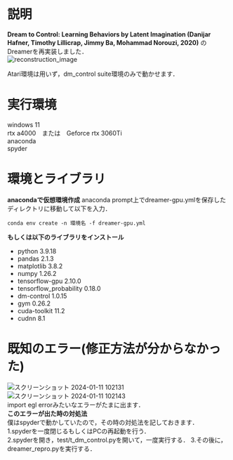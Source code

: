 # 説明
**Dream to Control: Learning Behaviors by Latent Imagination (Danijar Hafner, Timothy Lillicrap, Jimmy Ba, Mohammad Norouzi, 2020)**  のDreamerを再実装しました．  
![reconstruction_image](https://github.com/sada-kaito/dreamer-reproduce/assets/143638502/0c183f27-1cdd-4824-a4b7-1e9bfedbe602)

Atari環境は用いず，dm_control suite環境のみで動かせます．

# 実行環境
windows 11  
rtx a4000　または　Geforce rtx 3060Ti  
anaconda  
spyder  

# 環境とライブラリ
**anacondaで仮想環境作成**
anaconda prompt上でdreamer-gpu.ymlを保存したディレクトリに移動して以下を入力．
```
conda env create -n 環境名 -f dreamer-gpu.yml
```
**もしくは以下のライブラリをインストール**
- python                   3.9.18
- pandas                   2.1.3
- matplotlib               3.8.2
- numpy                    1.26.2
- tensorflow-gpu           2.10.0
- tensorflow_probability   0.18.0
- dm-control               1.0.15
- gym                      0.26.2
- cuda-toolkit             11.2
- cudnn                    8.1

# 既知のエラー(修正方法が分からなかった)
![スクリーンショット 2024-01-11 102131](https://github.com/sada-kaito/dreamer-reproduce/assets/143638502/082fb519-ea33-467b-ac14-4f9508a68790)
![スクリーンショット 2024-01-11 102143](https://github.com/sada-kaito/dreamer-reproduce/assets/143638502/242a1ced-0711-46ca-815f-21a40836ada9)  
import egl errorみたいなエラーがたまに出ます．  
**このエラーが出た時の対処法**  
僕はspyderで動かしていたので，その時の対処法を記しておきます．  
1.spyderを一度閉じるもしくはPCの再起動を行う．  
2.spyderを開き，test/t_dm_control.pyを開いて，一度実行する．
3.その後に，dreamer_repro.pyを実行する．  
